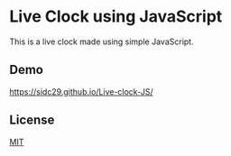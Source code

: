 
# Live Clock using JavaScript

This is a live clock made using simple JavaScript. 


## Demo

https://sidc29.github.io/Live-clock-JS/


## License

[MIT](https://choosealicense.com/licenses/mit/)
